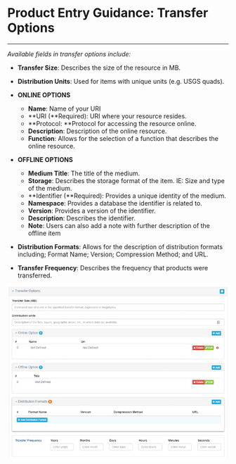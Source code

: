 # Product Entry Guidance: Transfer Options

---

_Available fields in transfer options include:_

* **Transfer Size**: Describes the size of the resource in MB.

* **Distribution Units**: Used for items with unique units \(e.g. USGS quads\).

* **ONLINE OPTIONS**

  * **Name**: Name of your URI
  * **URI \(**Required\): URI where your resource resides.
  * **Protocol: **Protocol for accessing the resource online.
  * **Description**: Description of the online resource.
  * **Function**: Allows for the selection of a function that describes the online resource.

* **OFFLINE OPTIONS**

  * **Medium Title**: The title of the medium.
  * **Storage**: Describes the storage format of the item. IE: Size and type of the medium.
  * **Identifier \(**Required\): Provides a unique identity of the medium.
  * **Namespace**: Provides a database the identifier is related to.
  * **Version**: Provides a version of the identifier.
  * **Description**: Describes the identifier. 
  * **Note**: Users can also add a note with further description of the offline item

* **Distribution Formats**: Allows for the description of distribution formats including; Format Name; Version; Compression Method; and URL.

* **Transfer Frequency**: Describes the frequency that products were transferred.

![](/assets/distribution_transfer_options_window.png)


